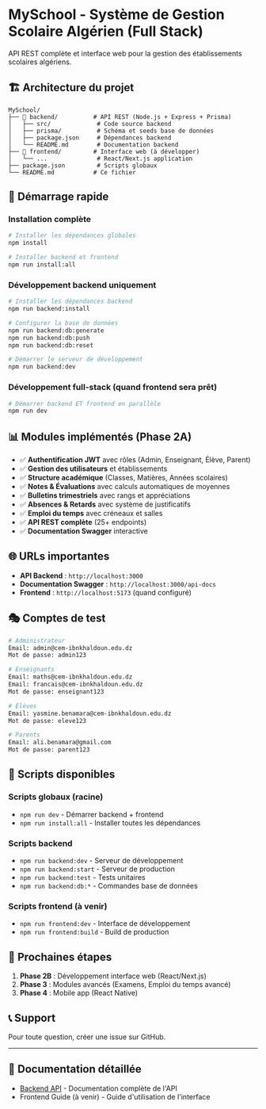 # MySchool - Système de Gestion Scolaire Algérien (Full Stack)

API REST complète et interface web pour la gestion des établissements scolaires algériens.

## 🏗️ Architecture du projet

```
MySchool/
├── 📁 backend/          # API REST (Node.js + Express + Prisma)
│   ├── src/             # Code source backend
│   ├── prisma/          # Schéma et seeds base de données
│   ├── package.json     # Dépendances backend
│   └── README.md        # Documentation backend
├── 📁 frontend/         # Interface web (à développer)
│   └── ...              # React/Next.js application
├── package.json         # Scripts globaux
└── README.md           # Ce fichier
```

## 🚀 Démarrage rapide

### **Installation complète**
```bash
# Installer les dépendances globales
npm install

# Installer backend et frontend
npm run install:all
```

### **Développement backend uniquement**
```bash
# Installer les dépendances backend
npm run backend:install

# Configurer la base de données
npm run backend:db:generate
npm run backend:db:push
npm run backend:db:reset

# Démarrer le serveur de développement
npm run backend:dev
```

### **Développement full-stack** (quand frontend sera prêt)
```bash
# Démarrer backend ET frontend en parallèle
npm run dev
```

## 📊 Modules implémentés (Phase 2A)

- ✅ **Authentification JWT** avec rôles (Admin, Enseignant, Élève, Parent)
- ✅ **Gestion des utilisateurs** et établissements
- ✅ **Structure académique** (Classes, Matières, Années scolaires)
- ✅ **Notes & Évaluations** avec calculs automatiques de moyennes
- ✅ **Bulletins trimestriels** avec rangs et appréciations
- ✅ **Absences & Retards** avec système de justificatifs
- ✅ **Emploi du temps** avec créneaux et salles
- ✅ **API REST complète** (25+ endpoints)
- ✅ **Documentation Swagger** interactive

## 🌐 URLs importantes

- **API Backend** : `http://localhost:3000`
- **Documentation Swagger** : `http://localhost:3000/api-docs`
- **Frontend** : `http://localhost:5173` (quand configuré)

## 🎭 Comptes de test

```bash
# Administrateur
Email: admin@cem-ibnkhaldoun.edu.dz
Mot de passe: admin123

# Enseignants
Email: maths@cem-ibnkhaldoun.edu.dz
Email: francais@cem-ibnkhaldoun.edu.dz
Mot de passe: enseignant123

# Élèves
Email: yasmine.benamara@cem-ibnkhaldoun.edu.dz
Mot de passe: eleve123

# Parents
Email: ali.benamara@gmail.com
Mot de passe: parent123
```

## 🔧 Scripts disponibles

### **Scripts globaux** (racine)
- `npm run dev` - Démarrer backend + frontend
- `npm run install:all` - Installer toutes les dépendances

### **Scripts backend**
- `npm run backend:dev` - Serveur de développement
- `npm run backend:start` - Serveur de production
- `npm run backend:test` - Tests unitaires
- `npm run backend:db:*` - Commandes base de données

### **Scripts frontend** (à venir)
- `npm run frontend:dev` - Interface de développement
- `npm run frontend:build` - Build de production

## 🚀 Prochaines étapes

1. **Phase 2B** : Développement interface web (React/Next.js)
2. **Phase 3** : Modules avancés (Examens, Emploi du temps avancé)
3. **Phase 4** : Mobile app (React Native)

## 📞 Support

Pour toute question, créer une issue sur GitHub.

---

## 📂 Documentation détaillée

- [Backend API](./backend/README.md) - Documentation complète de l'API
- Frontend Guide (à venir) - Guide d'utilisation de l'interface